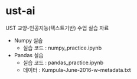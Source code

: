 # ust-ai
UST 교양-인공지능(텍스트기반) 수업 실습 자료

* Numpy 실습
   * 실습 코드 : numpy_practice.ipynb
* Pandas 실습
   * 실습 코드 : pandas_practice.ipynb
   * 데이터 : Kumpula-June-2016-w-metadata.txt
   
